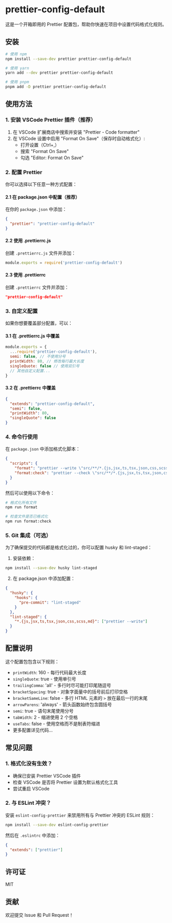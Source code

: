 # prettier-config-default

这是一个开箱即用的 Prettier 配置包，帮助你快速在项目中设置代码格式化规则。

## 安装

```bash
# 使用 npm
npm install --save-dev prettier prettier-config-default

# 使用 yarn
yarn add --dev prettier prettier-config-default

# 使用 pnpm
pnpm add -D prettier prettier-config-default
```

## 使用方法

### 1. 安装 VSCode Prettier 插件（推荐）

1. 在 VSCode 扩展商店中搜索并安装 "Prettier - Code formatter"
2. 在 VSCode 设置中启用 "Format On Save"（保存时自动格式化）:
   - 打开设置（Ctrl+,）
   - 搜索 "Format On Save"
   - 勾选 "Editor: Format On Save"

### 2. 配置 Prettier

你可以选择以下任意一种方式配置：

#### 2.1 在 package.json 中配置（推荐）

在你的 `package.json` 中添加：

```json
{
  "prettier": "prettier-config-default"
}
```

#### 2.2 使用 .prettierrc.js

创建 `.prettierrc.js` 文件并添加：

```js
module.exports = require('prettier-config-default')
```

#### 2.3 使用 .prettierrc

创建 `.prettierrc` 文件并添加：

```json
"prettier-config-default"
```

### 3. 自定义配置

如果你想要覆盖部分配置，可以：

#### 3.1 在 .prettierrc.js 中覆盖

```js
module.exports = {
  ...require('prettier-config-default'),
  semi: false, // 不使用分号
  printWidth: 80, // 修改每行最大长度
  singleQuote: false // 使用双引号
  // 其他自定义配置...
}
```

#### 3.2 在 .prettierrc 中覆盖

```json
{
  "extends": "prettier-config-default",
  "semi": false,
  "printWidth": 80,
  "singleQuote": false
}
```

### 4. 命令行使用

在 `package.json` 中添加格式化脚本：

```json
{
  "scripts": {
    "format": "prettier --write \"src/**/*.{js,jsx,ts,tsx,json,css,scss,md}\"",
    "format:check": "prettier --check \"src/**/*.{js,jsx,ts,tsx,json,css,scss,md}\""
  }
}
```

然后可以使用以下命令：

```bash
# 格式化所有文件
npm run format

# 检查文件是否已格式化
npm run format:check
```

### 5. Git 集成（可选）

为了确保提交的代码都是格式化过的，你可以配置 husky 和 lint-staged：

1. 安装依赖：

```bash
npm install --save-dev husky lint-staged
```

2. 在 package.json 中添加配置：

```json
{
  "husky": {
    "hooks": {
      "pre-commit": "lint-staged"
    }
  },
  "lint-staged": {
    "*.{js,jsx,ts,tsx,json,css,scss,md}": ["prettier --write"]
  }
}
```

## 配置说明

这个配置包包含以下规则：

- `printWidth`: 160 - 每行代码最大长度
- `singleQuote`: true - 使用单引号
- `trailingComma`: 'all' - 多行时尽可能打印尾随逗号
- `bracketSpacing`: true - 对象字面量中的括号前后打印空格
- `bracketSameLine`: false - 多行 HTML 元素的 `>` 放在最后一行的末尾
- `arrowParens`: 'always' - 箭头函数始终包含圆括号
- `semi`: true - 语句末尾使用分号
- `tabWidth`: 2 - 缩进使用 2 个空格
- `useTabs`: false - 使用空格而不是制表符缩进
- 更多配置详见代码...

## 常见问题

### 1. 格式化没有生效？

- 确保已安装 Prettier VSCode 插件
- 检查 VSCode 是否将 Prettier 设置为默认格式化工具
- 尝试重启 VSCode

### 2. 与 ESLint 冲突？

安装 `eslint-config-prettier` 来禁用所有与 Prettier 冲突的 ESLint 规则：

```bash
npm install --save-dev eslint-config-prettier
```

然后在 `.eslintrc` 中添加：

```json
{
  "extends": ["prettier"]
}
```

## 许可证

MIT

## 贡献

欢迎提交 Issue 和 Pull Request！
